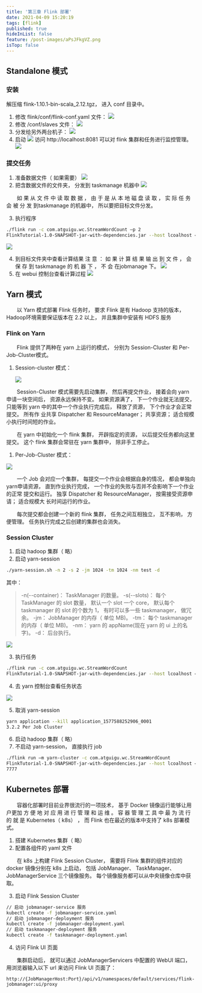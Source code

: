 ```yaml
---
title: '第三章 Flink 部署'
date: 2021-04-09 15:20:19
tags: [flink]
published: true
hideInList: false
feature: /post-images/aPsJFkgVZ.png
isTop: false
---
```


## Standalone 模式
### 安装
解压缩 flink-1.10.1-bin-scala_2.12.tgz， 进入 conf 目录中。
1. 修改 flink/conf/flink-conf.yaml 文件：
   ![](https://tinaxiawuhao.github.io/post-images/1617953255377.png)
2. 修改 /conf/slaves 文件：
   ![](https://tinaxiawuhao.github.io/post-images/1617953264929.png)
3. 分发给另外两台机子：
   ![](https://tinaxiawuhao.github.io/post-images/1617953282098.png)
4. 启动
   ![](https://tinaxiawuhao.github.io/post-images/1617953292985.png)
访问 http://localhost:8081 可以对 flink 集群和任务进行监控管理。
![](https://tinaxiawuhao.github.io/post-images/1617953298218.png)

### 提交任务
1.  准备数据文件（ 如果需要）
   ![](https://tinaxiawuhao.github.io/post-images/1617953344217.png)
2. 把含数据文件的文件夹， 分发到 taskmanage 机器中
   ![](https://tinaxiawuhao.github.io/post-images/1617953351280.png)

<p style="text-indent:2em">如 果 从 文 件 中 读 取 数 据 ， 由 于 是 从 本 地 磁 盘 读 取 ， 实 际 任 务 会 被 分 发 到taskmanage 的机器中， 所以要把目标文件分发。</p>

3. 执行程序
```sh
./flink run -c com.atguigu.wc.StreamWordCount –p 2
FlinkTutorial-1.0-SNAPSHOT-jar-with-dependencies.jar --host lcoalhost –port 7777
```

![](https://tinaxiawuhao.github.io/post-images/1617953534756.png)

4. 到目标文件夹中查看计算结果
注 意 ： 如 果 计 算 结 果 输 出 到 文 件 ， 会 保 存 到 taskmanage 的 机 器 下 ， 不 会 在jobmanage 下。
![](https://tinaxiawuhao.github.io/post-images/1617953549746.png)
1. 在 webui 控制台查看计算过程
   ![](https://tinaxiawuhao.github.io/post-images/1617953465087.png)
## Yarn 模式
<p style="text-indent:2em">以 Yarn 模式部署 Flink 任务时， 要求 Flink 是有 Hadoop 支持的版本， Hadoop环境需要保证版本在 2.2 以上， 并且集群中安装有 HDFS 服务</p>

### Flink on Yarn

<p style="text-indent:2em">Flink 提供了两种在 yarn 上运行的模式， 分别为 Session-Cluster 和 Per-Job-Cluster模式。</p>

1. Session-cluster 模式：
   
   ![](https://tinaxiawuhao.github.io/post-images/1617953616812.png)

<p style="text-indent:2em">Session-Cluster 模式需要先启动集群， 然后再提交作业， 接着会向 yarn 申请一块空间后， 资源永远保持不变。 如果资源满了， 下一个作业就无法提交， 只能等到
yarn 中的其中一个作业执行完成后， 释放了资源， 下个作业才会正常提交。 所有作
业共享 Dispatcher 和 ResourceManager； 共享资源； 适合规模小执行时间短的作业。

<p style="text-indent:2em">在 yarn 中初始化一个 flink 集群， 开辟指定的资源， 以后提交任务都向这里提交。 这个 flink 集群会常驻在 yarn 集群中， 除非手工停止。</p>

1.  Per-Job-Cluster 模式：
   
   ![](https://tinaxiawuhao.github.io/post-images/1617953630802.png)

<p style="text-indent:2em">一个 Job 会对应一个集群， 每提交一个作业会根据自身的情况， 都会单独向 yarn申请资源， 直到作业执行完成， 一个作业的失败与否并不会影响下一个作业的正常
提交和运行。 独享 Dispatcher 和 ResourceManager， 按需接受资源申请； 适合规模大
长时间运行的作业。

<p style="text-indent:2em">每次提交都会创建一个新的 flink 集群， 任务之间互相独立， 互不影响， 方便管理。 任务执行完成之后创建的集群也会消失。</p>

### Session Cluster
1. 启动 hadoop 集群（ 略）
2. 启动 yarn-session
```sh
./yarn-session.sh -n 2 -s 2 -jm 1024 -tm 1024 -nm test -d
```
其中：
>-n(--container)： TaskManager 的数量。
>-s(--slots)： 每个 TaskManager 的 slot 数量， 默认一个 slot 一个 core， 默认每个
>taskmanager 的 slot 的个数为 1， 有时可以多一些 taskmanager， 做冗余。
>-jm： JobManager 的内存（ 单位 MB)。
>-tm： 每个 taskmanager 的内存（ 单位 MB)。
>-nm： yarn 的 appName(现在 yarn 的 ui 上的名字)。
>-d： 后台执行。

![](https://tinaxiawuhao.github.io/post-images/1617953810515.png)

3. 执行任务
```sh
./flink run -c com.atguigu.wc.StreamWordCount
FlinkTutorial-1.0-SNAPSHOT-jar-with-dependencies.jar --host lcoalhost –port 7777
```
4. 去 yarn 控制台查看任务状态

![](https://tinaxiawuhao.github.io/post-images/1617953816721.png)

5.  取消 yarn-session
```sh
yarn application --kill application_1577588252906_0001
3.2.2 Per Job Cluster
```
6. 启动 hadoop 集群（ 略）
7. 不启动 yarn-session， 直接执行 job
```sh
./flink run –m yarn-cluster -c com.atguigu.wc.StreamWordCount
FlinkTutorial-1.0-SNAPSHOT-jar-with-dependencies.jar --host lcoalhost –port
7777
```
## Kubernetes 部署

<p style="text-indent:2em">容器化部署时目前业界很流行的一项技术， 基于 Docker 镜像运行能够让用户更加 方 便 地 对 应 用 进 行 管 理 和 运 维 。 容 器 管 理 工 具 中 最 为 流 行 的 就 是 Kubernetes（ k8s） ， 而 Flink 也在最近的版本中支持了 k8s 部署模式。</p>

1. 搭建 Kubernetes 集群（ 略）
2. 配置各组件的 yaml 文件
   
<p style="text-indent:2em">在 k8s 上构建 Flink Session Cluster， 需要将 Flink 集群的组件对应的 docker 镜像分别在 k8s 上启动， 包括 JobManager、 TaskManager、 JobManagerService 三个镜像服务。 每个镜像服务都可以从中央镜像仓库中获取。</p>

3. 启动 Flink Session Cluster
   
```sh
// 启动 jobmanager-service 服务
kubectl create -f jobmanager-service.yaml
// 启动 jobmanager-deployment 服务
kubectl create -f jobmanager-deployment.yaml
// 启动 taskmanager-deployment 服务
kubectl create -f taskmanager-deployment.yaml
```

4. 访问 Flink UI 页面
<p style="text-indent:2em">集群启动后， 就可以通过 JobManagerServicers 中配置的 WebUI 端口， 用浏览器输入以下 url 来访问 Flink UI 页面了：</p>

```
http://{JobManagerHost:Port}/api/v1/namespaces/default/services/flink-jobmanager:ui/proxy
```